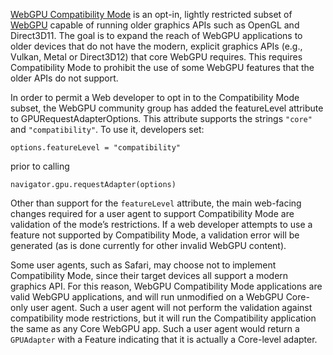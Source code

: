 [WebGPU Compatibility Mode](https://github.com/gpuweb/gpuweb/blob/main/proposals/compatibility-mode.md) is an opt-in, lightly restricted subset of [WebGPU](https://www.w3.org/TR/webgpu/) capable of running older graphics APIs such as OpenGL and Direct3D11. The goal is to expand the reach of WebGPU applications to older devices that do not have the modern, explicit graphics APIs (e.g., Vulkan, Metal or Direct3D12) that core WebGPU requires. This requires Compatibility Mode to prohibit the use of some WebGPU features that the older APIs do not support.

In order to permit a Web developer to opt in to the Compatibility Mode subset, the WebGPU community group has added the featureLevel attribute to GPURequestAdapterOptions. This attribute supports the strings `"core"` and `"compatibility"`. To use it, developers set:

```
options.featureLevel = "compatibility"
```

prior to calling

```
navigator.gpu.requestAdapter(options)
```

Other than support for the `featureLevel` attribute, the main web-facing changes required for a user agent to support Compatibility Mode are validation of the mode’s restrictions. If a web developer attempts to use a feature not supported by Compatibility Mode, a validation error will be generated (as is done currently for other invalid WebGPU content).

Some user agents, such as Safari, may choose not to implement Compatibility Mode, since their target devices all support a modern graphics API. For this reason, WebGPU Compatibility Mode applications are valid WebGPU applications, and will run unmodified on a WebGPU Core-only user agent. Such a user agent will not perform the validation against compatibility mode restrictions, but it will run the Compatibility application the same as any Core WebGPU app. Such a user agent would return a `GPUAdapter` with a Feature indicating that it is actually a Core-level adapter.
